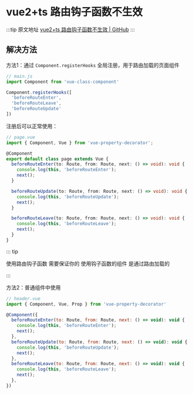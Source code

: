 # vue2+ts 路由钩子函数不生效

  :::tip 原文地址
  [vue2+ts 路由钩子函数不生效 | GitHub](https://github.com/tangxve/notes/issues/3)
  :::
  
## 解决方法

方法1：通过 `Component.registerHooks` 全局注册，用于路由加载的页面组件

```ts
// main.js
import Component from 'vue-class-component'

Component.registerHooks([
  'beforeRouteEnter',
  'beforeRouteLeave',
  'beforeRouteUpdate'
])
```

注册后可以正常使用：

```ts
// page.vue
import { Component, Vue } from 'vue-property-decorator';

@Component
export default class page extends Vue {
  beforeRouteEnter(to: Route, from: Route, next: () => void): void {
    console.log(this, 'beforeRouteEnter');
    next();
  }

  beforeRouteUpdate(to: Route, from: Route, next: () => void): void {
    console.log(this, 'beforeRouteUpdate');
    next();
  }

  beforeRouteLeave(to: Route, from: Route, next: () => void): void {
    console.log(this, 'beforeRouteLeave');
    next();
  }
}
```

::: tip

使用路由钩子函数 需要保证你的 使用钩子函数的组件 是通过路由加载的

:::

方法2：普通组件中使用

```js
// header.vue
import { Component, Vue, Prop } from 'vue-property-decorator'

@Component({
  beforeRouteEnter(to: Route, from: Route, next: () => void): void {
    console.log(this, 'beforeRouteEnter');
    next();
  },
  beforeRouteUpdate(to: Route, from: Route, next: () => void): void {
    console.log(this, 'beforeRouteUpdate');
    next();
  },
  beforeRouteLeave(to: Route, from: Route, next: () => void): void {
    console.log(this, 'beforeRouteLeave');
    next();
  },
})
```
